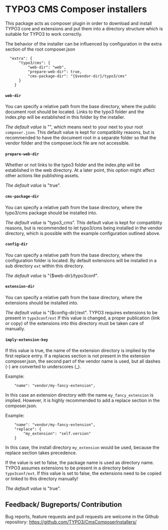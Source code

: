 TYPO3 CMS Composer installers
=============================

This package acts as composer plugin in order to download and install
TYPO3 core and extensions and put them into a directory structure
which is suitable for TYPO3 to work correctly.

The behavior of the installer can be influenced by configuration in the extra section of the root composer.json

```
  "extra": {
      "typo3/cms": {
          "web-dir": "web",
          "prepare-web-dir": true,
          "cms-package-dir": "{$vendor-dir}/typo3/cms"
      }
    }
```

#### `web-dir`
You can specify a relative path from the base directory, where the public document root should be located.
Links to the typo3 folder and the index.php will be established in this folder by the installer.

*The default value* is "", which means next to your next to your root `composer.json`. This default value is kept for compatiblity reasons, but is recommended to have the document root in a separate folder so that the vendor folder and the composer.lock file are not accessible.

#### `prepare-web-dir`
Whether or not links to the typo3 folder and the index.php will be established in the web directory.
At a later point, this option might affect other actions like publishing assets.

*The default value* is "true".

#### `cms-package-dir`
You can specify a relative path from the base directory, where the typo3/cms package should be installed into.

*The default value* is "typo3_cms". This default value is kept for compatiblity reasons, but is recommended to let typo3/cms being installed in the vendor directory, which is possible with the example configuration outlined above.

#### `config-dir`
You can specify a relative path from the base directory, where the configuration folder is located.
By default extensions will be installed in a sub directory `ext` within this directory.

*The default value* is "{$web-dir}/typo3conf".

#### `extension-dir`
You can specify a relative path from the base directory, where the extensions should be installed into.

*The default value* is "{$config-dir}/ext". TYPO3 requires extensions to be present in `typo3conf/ext` If this value is changed, a proper publication (link or copy) of the extensions into this directory must be taken care of manually.

#### `imply-extension-key`
If this value is true, the name of the extension directory is implied by the first replace entry.
If a replaces section is not present in the extension composer.json, the second part of the vendor name is used, but all dashes (-) are converted to underscores (_).

Example:
```
    "name": "vendor/my-fancy-extension",
```
In this case an extension directory with the name `my_fancy_extension` is implied.
However, it is highly recommended to add a replace section in the composer.json.

Example:
```
    "name": "vendor/my-fancy-extension",
    "replace": {
        "my_extension": "self.version"
    }
```

In this case, the install directory `my_extension` would be used, because the replace section takes precedence.

If the value is set to false, the package name is used as directory name.
TYPO3 assumes extensions to be present in a directory below `typo3conf/ext`.
If this value is set to false, the extensions need to be copied or linked to this directory manually!

*The default value* is "true".

## Feedback/ Bugreports/ Contribution

Bug reports, feature requests and pull requests are welcome in the Github repository: https://github.com/TYPO3/CmsComposerInstallers/
